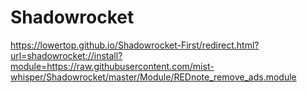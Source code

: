 # Shadowrocket

https://lowertop.github.io/Shadowrocket-First/redirect.html?url=shadowrocket://install?module=https://raw.githubusercontent.com/mist-whisper/Shadowrocket/master/Module/REDnote_remove_ads.module